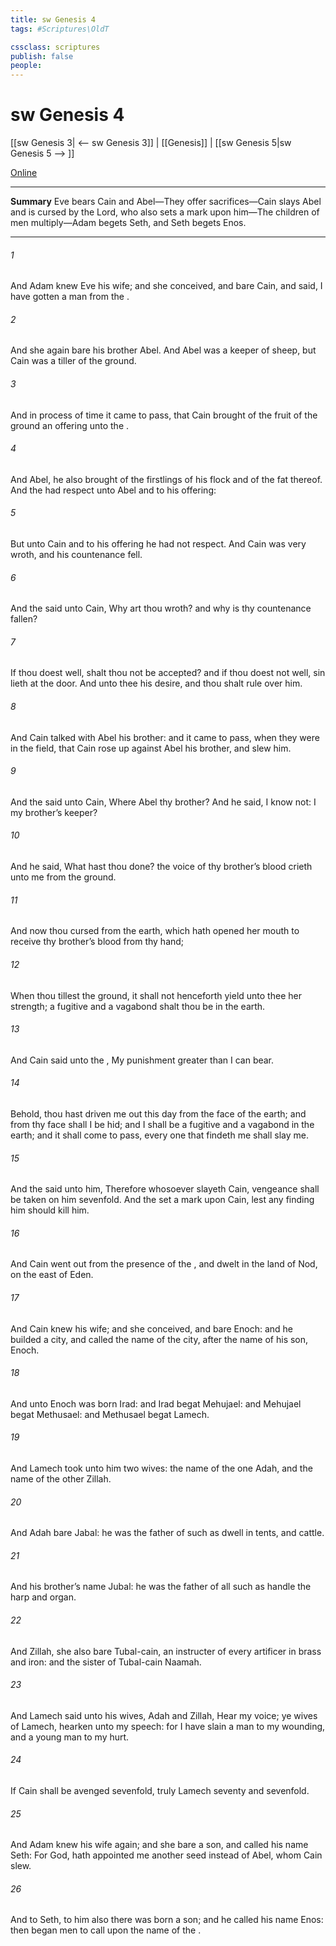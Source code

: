 ```yaml
---
title: sw Genesis 4
tags: #Scriptures\OldT

cssclass: scriptures
publish: false
people:
---
```


# sw Genesis 4
[[sw Genesis 3| <-- sw Genesis 3]] | [[Genesis]] | [[sw Genesis 5|sw Genesis 5 --> ]]

[Online](https://churchofjesuschrist.org/study/scriptures/ot/gen/4?lang=eng)

---
__Summary__
Eve bears Cain and Abel—They offer sacrifices—Cain slays Abel and is cursed by the Lord, who also sets a mark upon him—The children of men multiply—Adam begets Seth, and Seth begets Enos.

---
###### 1 
And Adam knew Eve his wife; and she conceived, and bare Cain, and said, I have gotten a man from the .

###### 2 
And she again bare his brother Abel. And Abel was a keeper of sheep, but Cain was a tiller of the ground.

###### 3 
And in process of time it came to pass, that Cain brought of the fruit of the ground an offering unto the .

###### 4 
And Abel, he also brought of the firstlings of his flock and of the fat thereof. And the  had respect unto Abel and to his offering:

###### 5 
But unto Cain and to his offering he had not respect. And Cain was very wroth, and his countenance fell.

###### 6 
And the  said unto Cain, Why art thou wroth? and why is thy countenance fallen?

###### 7 
If thou doest well, shalt thou not be accepted? and if thou doest not well, sin lieth at the door. And unto thee  his desire, and thou shalt rule over him.

###### 8 
And Cain talked with Abel his brother: and it came to pass, when they were in the field, that Cain rose up against Abel his brother, and slew him.

###### 9 
And the  said unto Cain, Where  Abel thy brother? And he said, I know not:  I my brother’s keeper?

###### 10 
And he said, What hast thou done? the voice of thy brother’s blood crieth unto me from the ground.

###### 11 
And now  thou cursed from the earth, which hath opened her mouth to receive thy brother’s blood from thy hand;

###### 12 
When thou tillest the ground, it shall not henceforth yield unto thee her strength; a fugitive and a vagabond shalt thou be in the earth.

###### 13 
And Cain said unto the , My punishment  greater than I can bear.

###### 14 
Behold, thou hast driven me out this day from the face of the earth; and from thy face shall I be hid; and I shall be a fugitive and a vagabond in the earth; and it shall come to pass,  every one that findeth me shall slay me.

###### 15 
And the  said unto him, Therefore whosoever slayeth Cain, vengeance shall be taken on him sevenfold. And the  set a mark upon Cain, lest any finding him should kill him.

###### 16 
And Cain went out from the presence of the , and dwelt in the land of Nod, on the east of Eden.

###### 17 
And Cain knew his wife; and she conceived, and bare Enoch: and he builded a city, and called the name of the city, after the name of his son, Enoch.

###### 18 
And unto Enoch was born Irad: and Irad begat Mehujael: and Mehujael begat Methusael: and Methusael begat Lamech.

###### 19 
And Lamech took unto him two wives: the name of the one  Adah, and the name of the other Zillah.

###### 20 
And Adah bare Jabal: he was the father of such as dwell in tents, and  cattle.

###### 21 
And his brother’s name  Jubal: he was the father of all such as handle the harp and organ.

###### 22 
And Zillah, she also bare Tubal-cain, an instructer of every artificer in brass and iron: and the sister of Tubal-cain  Naamah.

###### 23 
And Lamech said unto his wives, Adah and Zillah, Hear my voice; ye wives of Lamech, hearken unto my speech: for I have slain a man to my wounding, and a young man to my hurt.

###### 24 
If Cain shall be avenged sevenfold, truly Lamech seventy and sevenfold.

###### 25 
And Adam knew his wife again; and she bare a son, and called his name Seth: For God,  hath appointed me another seed instead of Abel, whom Cain slew.

###### 26 
And to Seth, to him also there was born a son; and he called his name Enos: then began men to call upon the name of the .

